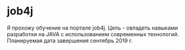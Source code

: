 # job4j
Я прохожу обучение на портале job4j.
Цель - овладеть навыками разработки на JAVA с использованием современных технологий.
Планируемая дата завершения сентябрь 2019 г.
